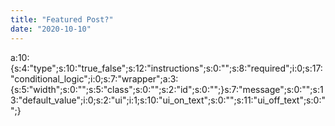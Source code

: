 ```yaml
---
title: "Featured Post?"
date: "2020-10-10"
---
```


a:10:{s:4:"type";s:10:"true\_false";s:12:"instructions";s:0:"";s:8:"required";i:0;s:17:"conditional\_logic";i:0;s:7:"wrapper";a:3:{s:5:"width";s:0:"";s:5:"class";s:0:"";s:2:"id";s:0:"";}s:7:"message";s:0:"";s:13:"default\_value";i:0;s:2:"ui";i:1;s:10:"ui\_on\_text";s:0:"";s:11:"ui\_off\_text";s:0:"";}

